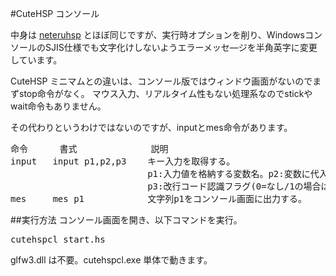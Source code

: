 #CuteHSP コンソール

中身は <a href="https://github.com/exrd/neteruhsp">neteruhsp</a> とほぼ同じですが、実行時オプションを削り、WindowsコンソールのSJIS仕様でも文字化けしないようエラーメッセ―ジを半角英字に変更しています。

CuteHSP ミニマムとの違いは、コンソール版ではウィンドウ画面がないのでまずstop命令がなく。
マウス入力、リアルタイム性もない処理系なのでstickやwait命令もありません。

その代わりというわけではないのですが、inputとmes命令があります。

<pre>
命令      書式              説明
input   input p1,p2,p3    キー入力を取得する。
                          p1:入力値を格納する変数名。p2:変数に代入される最大文字数
                          p3:改行コード認識フラグ(0=なし/1の場合はLFを、2の場合はCR+LFを改行と認識)
mes     mes p1            文字列p1をコンソール画面に出力する。
</pre>

##実行方法
コンソール画面を開き、以下コマンドを実行。
<pre>
cutehspcl start.hs
</pre>
glfw3.dll は不要。cutehspcl.exe 単体で動きます。
